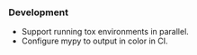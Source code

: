 ### Development

- Support running tox environments in parallel.
- Configure mypy to output in color in CI.
